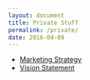 ```yaml
---
layout: document
title: Private Stuff
permalink: /private/
date: 2016-04-09
---
```

- [Marketing Strategy](/private/marketing-strategy)
- [Vision Statement](/private/vision/)